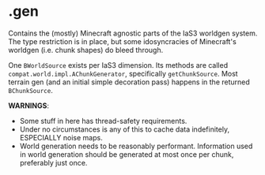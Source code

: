 # .gen

Contains the (mostly) Minecraft agnostic parts of the IaS3 worldgen system.
The type restriction is in place, but some idosyncracies of Minecraft's worldgen (i.e. chunk shapes) do bleed through.

One `BWorldSource` exists per IaS3 dimension.
Its methods are called `compat.world.impl.AChunkGenerator`, specifically `getChunkSource`.
Most terrain gen (and an initial simple decoration pass) happens in the returned `BChunkSource`.

**WARNINGS**:
* Some stuff in here has thread-safety requirements.
* Under no circumstances is any of this to cache data indefinitely, ESPECIALLY noise maps.
* World generation needs to be reasonably performant.
Information used in world generation should be generated at most once per chunk, preferably just once.
